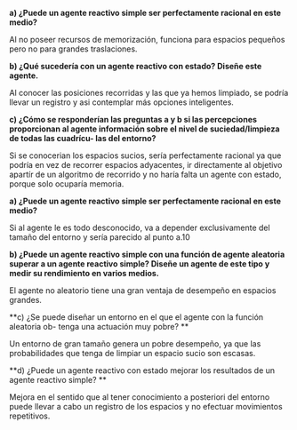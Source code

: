 



**a) ¿Puede un agente reactivo simple ser perfectamente racional en este medio?**

Al no poseer recursos de memorización, funciona para espacios pequeños pero no para grandes traslaciones.


**b) ¿Qué sucedería con un agente reactivo con estado? Diseñe este agente.**
 
 Al conocer las posiciones recorridas y las que ya hemos limpiado, se podría llevar un registro y asi contemplar más opciones inteligentes.

**c) ¿Cómo se responderían las preguntas a y b si las percepciones proporcionan al
agente información sobre el nivel de suciedad/limpieza de todas las cuadrícu-
las del entorno?**

Si se conocerian los espacios sucios, sería perfectamente racional ya que podría en vez de recorrer espacios adyacentes, ir directamente al objetivo apartír de un algoritmo de recorrido y no haría falta un agente con estado, porque solo ocuparía memoria.




**a) ¿Puede un agente reactivo simple ser perfectamente racional en este medio?**

Si al agente le es todo desconocido, va a depender exclusivamente del tamaño del entorno y sería parecido al punto a.10



**b) ¿Puede un agente reactivo simple con una función de agente aleatoria superar
a un agente reactivo simple? Diseñe un agente de este tipo y medir su rendimiento
en varios medios.**

El agente no aleatorio tiene una gran ventaja de desempeño en espacios grandes.

**c) ¿Se puede diseñar un entorno en el que el agente con la función aleatoria ob-
tenga una actuación muy pobre? **

Un entorno de gran tamaño genera un pobre desempeño, ya que las probabilidades que tenga de limpiar un espacio sucio son escasas. 

**d) ¿Puede un agente reactivo con estado mejorar los resultados de un agente reactivo simple? **

Mejora en el sentido que al tener conocimiento a posteriori del entorno puede llevar a cabo un registro de los espacios y no efectuar movimientos repetitivos.

